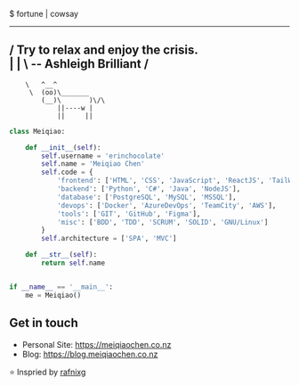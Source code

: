 $ fortune | cowsay
 ____________________________________
/ Try to relax and enjoy the crisis. \
|                                    |
\ -- Ashleigh Brilliant              /
 ------------------------------------
        \   ^__^
         \  (oo)\_______
            (__)\       )\/\
                ||----w |
                ||     ||

```python
class Meiqiao:

    def __init__(self):
        self.username = 'erinchocolate'
        self.name = 'Meiqiao Chen'
        self.code = {
            'frontend': ['HTML', 'CSS', 'JavaScript', 'ReactJS', 'TailWind'],
            'backend': ['Python', 'C#', 'Java', 'NodeJS'],
            'database': ['PostgreSQL', 'MySQL', 'MSSQL'],
            'devops': ['Docker', 'AzureDevOps', 'TeamCity', 'AWS'],
            'tools': ['GIT', 'GitHub', 'Figma'],
            'misc': ['BDD', 'TDD', 'SCRUM', 'SOLID', 'GNU/Linux']
        }
        self.architecture = ['SPA', 'MVC']

    def __str__(self):
        return self.name


if __name__ == '__main__':
    me = Meiqiao()
```
## Get in touch

- Personal Site: https://meiqiaochen.co.nz
- Blog: https://blog.meiqiaochen.co.nz

⭐️ Inspried by [rafnixg](https://github.com/rafnixg)
<!--
**erinchocolate/erinchocolate** is a ✨ _special_ ✨ repository because its `README.md` (this file) appears on your GitHub profile.

Here are some ideas to get you started:

- 🔭 I’m currently working on ...
- 🌱 I’m currently learning ...
- 👯 I’m looking to collaborate on ...
- 🤔 I’m looking for help with ...
- 💬 Ask me about ...
- 📫 How to reach me: ...
- 😄 Pronouns: ...
- ⚡ Fun fact: ...
-->
